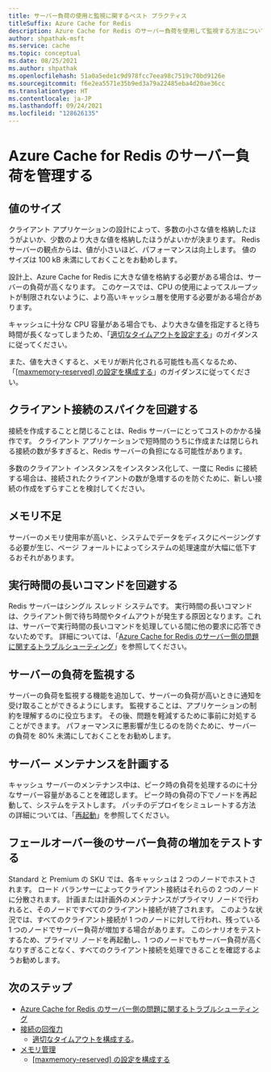 ```yaml
---
title: サーバー負荷の使用と監視に関するベスト プラクティス
titleSuffix: Azure Cache for Redis
description: Azure Cache for Redis のサーバー負荷を使用して監視する方法について説明します。
author: shpathak-msft
ms.service: cache
ms.topic: conceptual
ms.date: 08/25/2021
ms.author: shpathak
ms.openlocfilehash: 51a0a5ede1c9d978fcc7eea98c7519c70bd9126e
ms.sourcegitcommit: f6e2ea5571e35b9ed3a79a22485eba4d20ae36cc
ms.translationtype: HT
ms.contentlocale: ja-JP
ms.lasthandoff: 09/24/2021
ms.locfileid: "128626135"
---
```

# <a name="manage-server-load-for-azure-cache-for-redis"></a>Azure Cache for Redis のサーバー負荷を管理する

## <a name="value-sizes"></a>値のサイズ

クライアント アプリケーションの設計によって、多数の小さな値を格納したほうがよいか、少数のより大きな値を格納したほうがよいかが決まります。 Redis サーバーの観点からは、値が小さいほど、パフォーマンスは向上します。 値のサイズは 100 kB 未満にしておくことをお勧めします。

設計上、Azure Cache for Redis に大きな値を格納する必要がある場合は、サーバーの負荷が高くなります。 このケースでは、CPU の使用によってスループットが制限されないように、より高いキャッシュ層を使用する必要がある場合があります。

キャッシュに十分な CPU 容量がある場合でも、より大きな値を指定すると待ち時間が長くなってしまうため、「[適切なタイムアウトを設定する](cache-best-practices-connection.md#configure-appropriate-timeouts)」のガイダンスに従ってください。

また、値を大きくすると、メモリが断片化される可能性も高くなるため、「[[maxmemory-reserved] の設定を構成する](cache-best-practices-memory-management.md#configure-your-maxmemory-reserved-setting)」のガイダンスに従ってください。

## <a name="avoid-client-connection-spikes"></a>クライアント接続のスパイクを回避する

接続を作成することと閉じることは、Redis サーバーにとってコストのかかる操作です。 クライアント アプリケーションで短時間のうちに作成または閉じられる接続の数が多すぎると、Redis サーバーの負担になる可能性があります。

多数のクライアント インスタンスをインスタンス化して、一度に Redis に接続する場合は、接続されたクライアントの数が急増するのを防ぐために、新しい接続の作成をずらすことを検討してください。

## <a name="memory-pressure"></a>メモリ不足

サーバーのメモリ使用率が高いと、システムでデータをディスクにページングする必要が生じ、ページ フォールトによってシステムの処理速度が大幅に低下するおそれがあります。

## <a name="avoid-long-running-commands"></a>実行時間の長いコマンドを回避する

Redis サーバーはシングル スレッド システムです。 実行時間の長いコマンドは、クライアント側で待ち時間やタイムアウトが発生する原因となります。これは、サーバーで実行時間の長いコマンドを処理している間に他の要求に応答できないためです。 詳細については、「[Azure Cache for Redis のサーバー側の問題に関するトラブルシューティング](cache-troubleshoot-server.md)」を参照してください。  

## <a name="monitor-server-load"></a>サーバーの負荷を監視する

サーバーの負荷を監視する機能を追加して、サーバーの負荷が高いときに通知を受け取ることができるようにします。 監視することは、アプリケーションの制約を理解するのに役立ちます。 その後、問題を軽減するために事前に対処することができます。 パフォーマンスに悪影響が生じるのを防ぐために、サーバーの負荷を 80% 未満にしておくことをお勧めします。

## <a name="plan-for-server-maintenance"></a>サーバー メンテナンスを計画する

キャッシュ サーバーのメンテナンス中は、ピーク時の負荷を処理するのに十分なサーバー容量があることを確認します。 ピーク時の負荷の下でノードを再起動して、システムをテストします。 パッチのデプロイをシミュレートする方法の詳細については、「[再起動](cache-administration.md#reboot)」を参照してください。

## <a name="test-for-increased-server-load-after-failover"></a>フェールオーバー後のサーバー負荷の増加をテストする

Standard と Premium の SKU では、各キャッシュは 2 つのノードでホストされます。 ロード バランサーによってクライアント接続はそれらの 2 つのノードに分散されます。 計画または計画外のメンテナンスがプライマリ ノードで行われると、そのノードですべてのクライアント接続が終了されます。 このような状況では、すべてのクライアント接続が 1 つのノードに対して行われ、残っている 1 つのノードでサーバー負荷が増加する場合があります。 このシナリオをテストするため、プライマリ ノードを再起動し、1 つのノードでもサーバー負荷が高くなりすぎることなく、すべてのクライアント接続を処理できることを確認するようお勧めします。

## <a name="next-steps"></a>次のステップ

- [Azure Cache for Redis のサーバー側の問題に関するトラブルシューティング](cache-troubleshoot-server.md)
- [接続の回復力](cache-best-practices-connection.md)
  - [適切なタイムアウトを構成する](cache-best-practices-connection.md#configure-appropriate-timeouts)。
- [メモリ管理](cache-best-practices-memory-management.md)
  - [[maxmemory-reserved] の設定を構成する](cache-best-practices-memory-management.md#configure-your-maxmemory-reserved-setting)
